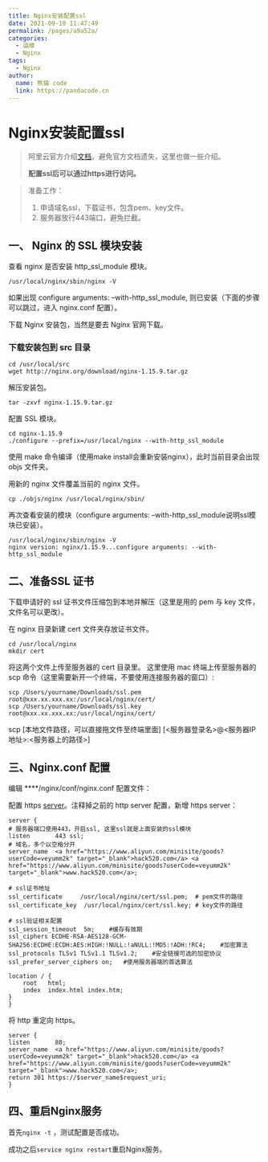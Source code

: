 ```yaml
---
title: Nginx安装配置ssl
date: 2021-09-10 11:47:49
permalink: /pages/a9a52a/
categories: 
  - 运维
  - Nginx
tags: 
  - Nginx
author: 
  name: 熊猫 code
  link: https://pandacode.cn
---
```


# Nginx安装配置ssl

>  阿里云官方介绍[文档](https://developer.aliyun.com/article/766958)，避免官方文档遗失，这里也做一些介绍。
>
> 
>
> **配置ssl后可以通过https进行访问。**



> 准备工作：
>
> 1. 申请域名ssl，下载证书，包含pem、key文件。
> 2. 服务器放行443端口，避免拦截。

## 一、 Nginx 的 SSL 模块安装

查看 nginx 是否安装 http_ssl_module 模块。

```shell
/usr/local/nginx/sbin/nginx -V
```

如果出现 configure arguments: –with-http_ssl_module, 则已安装（下面的步骤可以跳过，进入 nginx.conf 配置）。

下载 Nginx 安装包，当然是要去 Nginx 官网下载。

### 下载安装包到 src 目录

```shell
cd /usr/local/src
wget http://nginx.org/download/nginx-1.15.9.tar.gz
```

解压安装包。

```shell
tar -zxvf nginx-1.15.9.tar.gz
```

配置 SSL 模块。

```shell
cd nginx-1.15.9
./configure --prefix=/usr/local/nginx --with-http_ssl_module
```

使用 make 命令编译（使用make install会重新安装nginx），此时当前目录会出现 objs 文件夹。

用新的 nginx 文件覆盖当前的 nginx 文件。

```shell
cp ./objs/nginx /usr/local/nginx/sbin/
```

再次查看安装的模块（configure arguments: –with-http_ssl_module说明ssl模块已安装）。

```shell
/usr/local/nginx/sbin/nginx -V
nginx version: nginx/1.15.9...configure arguments: --with-http_ssl_module
```

## 二、准备SSL 证书

下载申请好的 ssl 证书文件压缩包到本地并解压（这里是用的 pem 与 key 文件，文件名可以更改）。

在 nginx 目录新建 cert 文件夹存放证书文件。

```shell
cd /usr/local/nginx
mkdir cert
```

将这两个文件上传至服务器的 cert 目录里。
这里使用 mac 终端上传至服务器的 scp 命令（这里需要新开一个终端，不要使用连接服务器的窗口）:

```shell
scp /Users/yourname/Downloads/ssl.pem root@xxx.xx.xxx.xx:/usr/local/nginx/cert/
scp /Users/yourname/Downloads/ssl.key root@xxx.xx.xxx.xx:/usr/local/nginx/cert/
```

scp [本地文件路径，可以直接拖文件至终端里面] [<服务器登录名>@<服务器IP地址>:<服务器上的路径>]

## 三、Nginx.conf 配置

编辑 \*\*\*\*/nginx/conf/nginx.conf 配置文件：

配置 https [server](https://www.aliyun.com/minisite/goods?spm=a2c6h.12873639.0.0.c59a5caahlH2sx&userCode=veyumm2k)。注释掉之前的 http server 配置，新增 https server：

```
server {
# 服务器端口使用443，开启ssl, 这里ssl就是上面安装的ssl模块
listen       443 ssl;
# 域名，多个以空格分开
server_name  <a href="https://www.aliyun.com/minisite/goods?userCode=veyumm2k" target="_blank">hack520.com</a> <a href="https://www.aliyun.com/minisite/goods?userCode=veyumm2k" target="_blank">www.hack520.com</a>;

# ssl证书地址
ssl_certificate     /usr/local/nginx/cert/ssl.pem;  # pem文件的路径
ssl_certificate_key  /usr/local/nginx/cert/ssl.key; # key文件的路径

# ssl验证相关配置
ssl_session_timeout  5m;    #缓存有效期
ssl_ciphers ECDHE-RSA-AES128-GCM-SHA256:ECDHE:ECDH:AES:HIGH:!NULL:!aNULL:!MD5:!ADH:!RC4;    #加密算法
ssl_protocols TLSv1 TLSv1.1 TLSv1.2;    #安全链接可选的加密协议
ssl_prefer_server_ciphers on;   #使用服务器端的首选算法

location / {
    root   html;
    index  index.html index.htm;
}
}
```

将 http 重定向 https。

```
server {
listen       80;
server_name  <a href="https://www.aliyun.com/minisite/goods?userCode=veyumm2k" target="_blank">hack520.com</a> <a href="https://www.aliyun.com/minisite/goods?userCode=veyumm2k" target="_blank">www.hack520.com</a>;
return 301 https://$server_name$request_uri;
}
```

## 四、重启Nginx服务

首先`nginx -t` ，测试配置是否成功。

成功之后`service nginx restart`重启Nginx服务。
